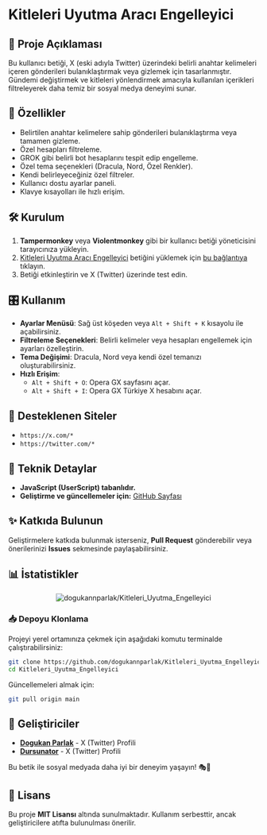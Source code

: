 # Kitleleri Uyutma Aracı Engelleyici

## 📌 Proje Açıklaması

Bu kullanıcı betiği, X (eski adıyla Twitter) üzerindeki belirli anahtar kelimeleri içeren gönderileri bulanıklaştırmak veya gizlemek için tasarlanmıştır. Gündemi değiştirmek ve kitleleri yönlendirmek amacıyla kullanılan içerikleri filtreleyerek daha temiz bir sosyal medya deneyimi sunar.

## 🚀 Özellikler

- Belirtilen anahtar kelimelere sahip gönderileri bulanıklaştırma veya tamamen gizleme.
- Özel hesapları filtreleme.
- GROK gibi belirli bot hesaplarını tespit edip engelleme.
- Özel tema seçenekleri (Dracula, Nord, Özel Renkler).
- Kendi belirleyeceğiniz özel filtreler.
- Kullanıcı dostu ayarlar paneli.
- Klavye kısayolları ile hızlı erişim.

## 🛠 Kurulum

1. **Tampermonkey** veya **Violentmonkey** gibi bir kullanıcı betiği yöneticisini tarayıcınıza yükleyin.
2. [Kitleleri Uyutma Aracı Engelleyici](<https://raw.githubusercontent.com/dogukannparlak/Kitleleri_Uyutma_Engelleyici/main/X(Twitter)Filter.js>) betiğini yüklemek için [bu bağlantıya](<https://raw.githubusercontent.com/dogukannparlak/Kitleleri_Uyutma_Engelleyici/main/X(Twitter)Filter.js>) tıklayın.
3. Betiği etkinleştirin ve X (Twitter) üzerinde test edin.

## 🎛 Kullanım

- **Ayarlar Menüsü**: Sağ üst köşeden veya `Alt + Shift + K` kısayolu ile açabilirsiniz.
- **Filtreleme Seçenekleri**: Belirli kelimeler veya hesapları engellemek için ayarları özelleştirin.
- **Tema Değişimi**: Dracula, Nord veya kendi özel temanızı oluşturabilirsiniz.
- **Hızlı Erişim**:
  - `Alt + Shift + O`: Opera GX sayfasını açar.
  - `Alt + Shift + I`: Opera GX Türkiye X hesabını açar.

## 📌 Desteklenen Siteler

- `https://x.com/*`
- `https://twitter.com/*`

## 🔧 Teknik Detaylar

- **JavaScript (UserScript) tabanlıdır.**
- **Geliştirme ve güncellemeler için:** [GitHub Sayfası](https://github.com/dogukannparlak/Kitleleri_Uyutma_Engelleyici)


## ✨ Katkıda Bulunun

Geliştirmelere katkıda bulunmak isterseniz, **Pull Request** gönderebilir veya önerilerinizi **Issues** sekmesinde paylaşabilirsiniz.

## 📊 İstatistikler
<p align="center">
  <img src="https://komarev.com/ghpvc/?repo=dogukannparlak/Kitleleri_Uyutma_Engelleyici&label=Repo%20views&color=0e75b6&style=plastic" alt="dogukannparlak/Kitleleri_Uyutma_Engelleyici" />
</p>
 
### 📥 Depoyu Klonlama

Projeyi yerel ortamınıza çekmek için aşağıdaki komutu terminalde çalıştırabilirsiniz:

```sh
git clone https://github.com/dogukannparlak/Kitleleri_Uyutma_Engelleyici.git
cd Kitleleri_Uyutma_Engelleyici
```

Güncellemeleri almak için:

```sh
git pull origin main
```

## 📢 Geliştiriciler

- **[Dogukan Parlak](https://x.com/dogukanparIak)** - X (Twitter) Profili
- **[Dursunator](https://x.com/dursunator)** - X (Twitter) Profili

Bu betik ile sosyal medyada daha iyi bir deneyim yaşayın! 🎭🚀

## 📜 Lisans

Bu proje **MIT Lisansı** altında sunulmaktadır. Kullanım serbesttir, ancak geliştiricilere atıfta bulunulması önerilir.
